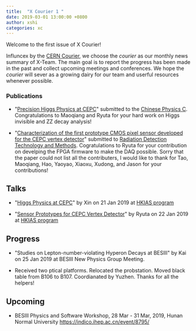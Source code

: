 ```yaml
---
title:  "X Courier 1 "
date: 2019-03-01 13:00:00 +0800
author: xshi
categories: xc
---
```


Welcome to the first issue of X Courier! 

Influncex by the [CERN Courier](cerncourier.com), we choose the _courier_ as our monthly news summary of X-Team. The main goal is to report the progress has been made in the past and collect upcoming meetings and conferences. We hope the _courier_ will sever as a growing dairy for our team and userful resources whenever possible. 


### Publications

* "[Precision Higgs Physics at CEPC](https://arxiv.org/abs/1810.09037)" submitted to the [Chinese Physics C](http://iopscience.iop.org/journal/1674-1137). Congratulations to Maoqiang and Ryuta for your hard work on Higgs invisible and ZZ decay analysis! 

* "[Characterization of the first prototype CMOS pixel sensor developed for the CEPC vertex detector](https://arxiv.org/abs/1901.10283)" submitted to [Radiation Detection Technology and Methods](https://link.springer.com/journal/41605). Cogratulations to Ryuta for your contribution on develping the FPGA firmware to make the DAQ possible. Sorry that the paper could not list all the contributers, I would like to thank for Tao, Maoqiang, Hao, Yaoyao, Xiaoxu, Xudong, and Jason for your contributions! 


## Talks 

* "[Higgs Physics at CEPC](http://ias.ust.hk/program/shared_doc/2019/201901hep/conf/20190121_4042_pm_Xin%20Shi.pdf)" by Xin on 21 Jan 2019 at [HKIAS program](http://iasprogram.ust.hk/hep/2019/conf.php)

* "[Sensor Prototypes for CEPC Vertex Detector](http://ias.ust.hk/program/shared_doc/2019/201901hep/conf/20190122_4042_pm_Ryuta%20Kiuchi.pdf)" by Ryuta on 22 Jan 2019 at [HKIAS program](http://iasprogram.ust.hk/hep/2019/conf.php) 

## Progress 

* "Studies on Lepton-number-violating Hyperon Decays at BESIII" by Kai on 25 Jan 2019 at BESIII New Physics Group Meeting. 

* Received two ptical platforms. Relocated the probstation. Moved black table from B106 to B107. Coordianated by Yuzhen. Thanks for all the helpers! 

## Upcoming 

* BESIII Physics and Software Workshop, 28 Mar - 31 Mar, 2019, Hunan Normal University https://indico.ihep.ac.cn/event/8795/



